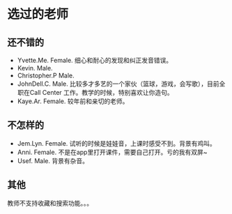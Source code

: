 # 选过的老师
## 还不错的
* Yvette.Me. Female. 细心和耐心的发现和纠正发音错误。
* Kevin. Male.
* Christopher.P Male.
* JohnDell.C. Male. 比较多才多艺的一个家伙（篮球，游戏，会写歌），目前全职在Call Center 工作。教学的时候，特别喜欢让你造句。
* Kaye.Ar. Female. 较年前和亲切的老师。

## 不怎样的
* Jem.Lyn. Female. 试听的时候是娃娃音，上课时感受不到。背景有鸡叫。
* Anni. Female. 不是在app里打开课件，需要自己打开。亏的我有双屏~
* Usef. Male. 背景有杂音。

## 其他
教师不支持收藏和搜索功能。。。
